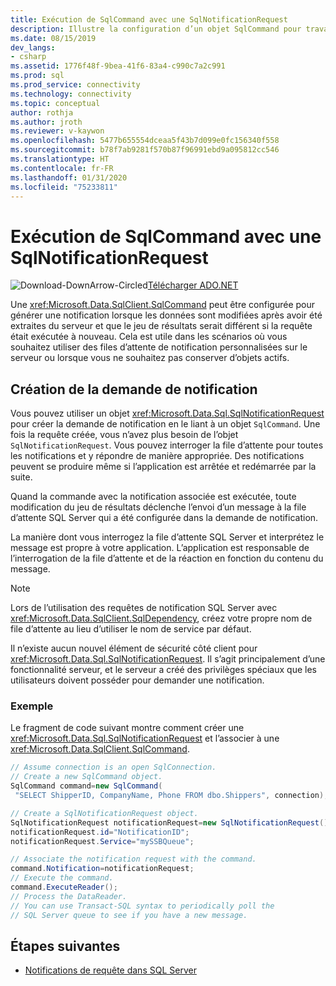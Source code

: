 ```yaml
---
title: Exécution de SqlCommand avec une SqlNotificationRequest
description: Illustre la configuration d’un objet SqlCommand pour travailler avec une notification de requête.
ms.date: 08/15/2019
dev_langs:
- csharp
ms.assetid: 1776f48f-9bea-41f6-83a4-c990c7a2c991
ms.prod: sql
ms.prod_service: connectivity
ms.technology: connectivity
ms.topic: conceptual
author: rothja
ms.author: jroth
ms.reviewer: v-kaywon
ms.openlocfilehash: 5477b655554dceaa5f43b7d099e0fc156340f558
ms.sourcegitcommit: b78f7ab9281f570b87f96991ebd9a095812cc546
ms.translationtype: HT
ms.contentlocale: fr-FR
ms.lasthandoff: 01/31/2020
ms.locfileid: "75233811"
---
```

# <a name="sqlcommand-execution-with-a-sqlnotificationrequest"></a>Exécution de SqlCommand avec une SqlNotificationRequest

![Download-DownArrow-Circled](../../../ssdt/media/download.png)[Télécharger ADO.NET](../../sql-connection-libraries.md#anchor-20-drivers-relational-access)

Une <xref:Microsoft.Data.SqlClient.SqlCommand> peut être configurée pour générer une notification lorsque les données sont modifiées après avoir été extraites du serveur et que le jeu de résultats serait différent si la requête était exécutée à nouveau. Cela est utile dans les scénarios où vous souhaitez utiliser des files d’attente de notification personnalisées sur le serveur ou lorsque vous ne souhaitez pas conserver d’objets actifs.

## <a name="creating-the-notification-request"></a>Création de la demande de notification

Vous pouvez utiliser un objet <xref:Microsoft.Data.Sql.SqlNotificationRequest> pour créer la demande de notification en le liant à un objet `SqlCommand`. Une fois la requête créée, vous n’avez plus besoin de l’objet `SqlNotificationRequest`. Vous pouvez interroger la file d’attente pour toutes les notifications et y répondre de manière appropriée. Des notifications peuvent se produire même si l’application est arrêtée et redémarrée par la suite.

Quand la commande avec la notification associée est exécutée, toute modification du jeu de résultats déclenche l’envoi d’un message à la file d’attente SQL Server qui a été configurée dans la demande de notification.

La manière dont vous interrogez la file d’attente SQL Server et interprétez le message est propre à votre application. L’application est responsable de l’interrogation de la file d’attente et de la réaction en fonction du contenu du message.

> [!NOTE]
> Lors de l’utilisation des requêtes de notification SQL Server avec <xref:Microsoft.Data.SqlClient.SqlDependency>, créez votre propre nom de file d’attente au lieu d’utiliser le nom de service par défaut.

Il n’existe aucun nouvel élément de sécurité côté client pour <xref:Microsoft.Data.Sql.SqlNotificationRequest>. Il s’agit principalement d’une fonctionnalité serveur, et le serveur a créé des privilèges spéciaux que les utilisateurs doivent posséder pour demander une notification.

### <a name="example"></a>Exemple

Le fragment de code suivant montre comment créer une <xref:Microsoft.Data.Sql.SqlNotificationRequest> et l’associer à une <xref:Microsoft.Data.SqlClient.SqlCommand>.

```csharp
// Assume connection is an open SqlConnection.
// Create a new SqlCommand object.
SqlCommand command=new SqlCommand(
 "SELECT ShipperID, CompanyName, Phone FROM dbo.Shippers", connection);

// Create a SqlNotificationRequest object.
SqlNotificationRequest notificationRequest=new SqlNotificationRequest();
notificationRequest.id="NotificationID";
notificationRequest.Service="mySSBQueue";

// Associate the notification request with the command.
command.Notification=notificationRequest;
// Execute the command.
command.ExecuteReader();
// Process the DataReader.
// You can use Transact-SQL syntax to periodically poll the
// SQL Server queue to see if you have a new message.
```

## <a name="next-steps"></a>Étapes suivantes
- [Notifications de requête dans SQL Server](query-notifications-sql-server.md)
